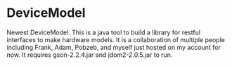 DeviceModel
===========

Newest DeviceModel.  This is a java tool to build a library for restful interfaces to make hardware models.  It is a collaboration of multiple people including Frank, Adam, Pobzeb, and myself just hosted on my account for now.  It requires gson-2.2.4.jar and jdom2-2.0.5.jar to run.
